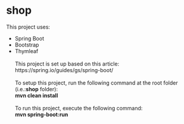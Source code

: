 # shop
This project uses:<br/>
<ul>
<li>Spring Boot<br/></li>
<li>Bootstrap<br/></li>
<li>Thymleaf<br/></li><br/>
This project is set up based on this article: https://spring.io/guides/gs/spring-boot/
<br/><br/>
To setup this project, run the following command at the root folder (i.e.:<b>shop</b> folder):<br/>
<b>mvn clean install</b>
<br/><br/>
To run this project, execute the following command:</br>
<b>mvn spring-boot:run</b>
